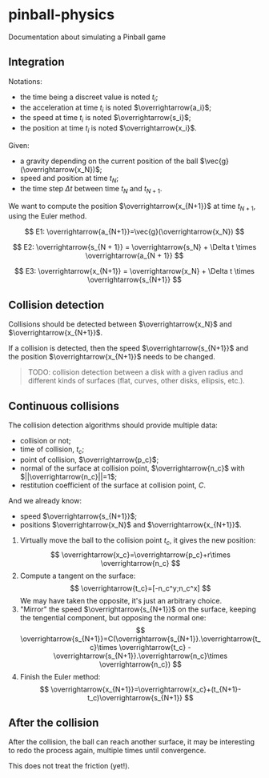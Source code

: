# pinball-physics
 Documentation about simulating a Pinball game

## Integration

Notations:
- the time being a discreet value is noted $t_i$;
- the acceleration at time $t_i$ is noted $\overrightarrow{a_i}$;
- the speed at time $t_i$ is noted $\overrightarrow{s_i}$;
- the position at time $t_i$ is noted $\overrightarrow{x_i}$.

Given:
- a gravity depending on the current position of the ball $\vec{g}(\overrightarrow{x_N})$;
- speed and position at time $t_N$;
- the time step $\Delta t$ between time $t_N$ and $t_{N+1}$.

We want to compute the position $\overrightarrow{x_{N+1}}$ at time $t_{N+1}$, using the Euler method.

$$ E1: \overrightarrow{a_{N+1}}=\vec{g}(\overrightarrow{x_N}) $$

$$ E2: \overrightarrow{s_{N + 1}} = \overrightarrow{s_N} + \Delta t \times \overrightarrow{a_{N + 1}} $$

$$ E3: \overrightarrow{x_{N+1}} = \overrightarrow{x_N} + \Delta t \times \overrightarrow{s_{N+1}} $$

## Collision detection

Collisions should be detected between $\overrightarrow{x_N}$ and $\overrightarrow{x_{N+1}}$.

If a collision is detected, then the speed $\overrightarrow{s_{N+1}}$ and the position $\overrightarrow{x_{N+1}}$ needs to be changed.

> TODO: collision detection between a disk with a given radius and different kinds of surfaces (flat, curves, other disks, ellipsis, etc.).

## Continuous collisions

The collision detection algorithms should provide multiple data:
- collision or not;
- time of collision, $t_c$;
- point of collision, $\overrightarrow{p_c}$;
- normal of the surface at collision point, $\overrightarrow{n_c}$ with $||\overrightarrow{n_c}||=1$;
- restitution coefficient of the surface at collision point, $C$.

And we already know:
- speed $\overrightarrow{s_{N+1}}$;
- positions $\overrightarrow{x_N}$ and $\overrightarrow{x_{N+1}}$.

1. Virtually move the ball to the collision point $t_c$, it gives the new position:
   $$ \overrightarrow{x_c}=\overrightarrow{p_c}+r\times \overrightarrow{n_c} $$
2. Compute a tangent on the surface:
   $$ \overrightarrow{t_c}=[-n_c^y;n_c^x] $$
   We may have taken the opposite, it's just an arbitrary choice.
3. "Mirror" the speed $\overrightarrow{s_{N+1}}$ on the surface, keeping the tengential component, but opposing the normal one:
   $$ \overrightarrow{s_{N+1}}=C(\overrightarrow{s_{N+1}}.\overrightarrow{t_c}\times \overrightarrow{t_c} - \overrightarrow{s_{N+1}}.\overrightarrow{n_c}\times \overrightarrow{n_c}) $$
4. Finish the Euler method:
   $$ \overrightarrow{x_{N+1}}=\overrightarrow{x_c}+(t_{N+1}-t_c)\overrightarrow{s_{N+1}} $$

## After the collision

After the collision, the ball can reach another surface, it may be interesting to redo the process again, multiple times until convergence.

This does not treat the friction (yet!).
